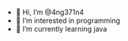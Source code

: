 - 👋 Hi, I’m @4ng371n4
- 👀 I’m interested in programming
- 🌱 I’m currently learning java

<!---
4ng371n4/4ng371n4 is a ✨ special ✨ repository because its `README.md` (this file) appears on your GitHub profile.
You can click the Preview link to take a look at your changes.
--->
